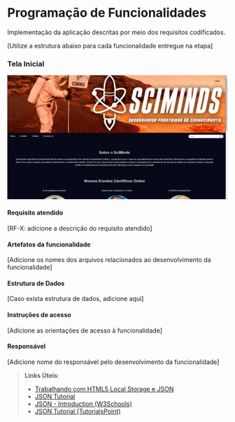 # Programação de Funcionalidades

Implementação da aplicação descritas por meio dos requisitos codificados. 

[Utilize a estrutura abaixo para cada funcionalidade entregue na etapa]

### Tela Inicial

![Tela Inicial](https://github.com/ICEI-PUC-Minas-PMV-ADS/pmv-ads-2023-2-e1-proj-web-t14-sciminds/blob/main/documentos/img/paginaHome.jpg)


#### Requisito atendido

[RF-X: adicione a descrição do requisito atendido]


#### Artefatos da funcionalidade

[Adicione os nomes dos arquivos relacionados ao desenvolvimento da funcionalidade]


#### Estrutura de Dados

[Caso exista estrutura de dados, adicione aqui]


#### Instruções de acesso

[Adicione as orientações de acesso à funcionalidade]


#### Responsável

[Adicione nome do responsável pelo desenvolvimento da funcionalidade]




> **Links Úteis**:
> - [Trabalhando com HTML5 Local Storage e JSON](https://www.devmedia.com.br/trabalhando-com-html5-local-storage-e-json/29045)
> - [JSON Tutorial](https://www.w3resource.com/JSON)
> - [JSON - Introduction (W3Schools)](https://www.w3schools.com/js/js_json_intro.asp)
> - [JSON Tutorial (TutorialsPoint)](https://www.tutorialspoint.com/json/index.htm)

